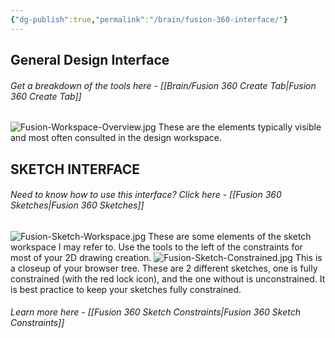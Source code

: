 ```yaml
---
{"dg-publish":true,"permalink":"/brain/fusion-360-interface/"}
---
```


## **General Design Interface**
###### Get a breakdown of the tools here - [[Brain/Fusion 360 Create Tab\|Fusion 360 Create Tab]]

![Fusion-Workspace-Overview.jpg](/img/user/Brain/braithdesignworks/Fusion360%20Tutorial%20Images/Fusion-Workspace-Overview.jpg)
These are the elements typically visible and most often consulted in the design workspace. 

## **SKETCH INTERFACE**
###### Need to know how to use this interface? Click here - [[Fusion 360 Sketches\|Fusion 360 Sketches]]
![Fusion-Sketch-Workspace.jpg](/img/user/Brain/braithdesignworks/Fusion360%20Tutorial%20Images/Fusion-Sketch-Workspace.jpg)
These are some elements of the sketch workspace I may refer to. Use the tools to the left of the constraints for most of your 2D drawing creation.
![Fusion-Sketch-Constrained.jpg](/img/user/Brain/braithdesignworks/Fusion360%20Tutorial%20Images/Fusion-Sketch-Constrained.jpg)
This is a closeup of your browser tree. These are 2 different sketches, one is fully constrained (with the red lock icon), and the one without is unconstrained. It is best practice to keep your sketches fully constrained. 
###### Learn more here - [[Fusion 360 Sketch Constraints\|Fusion 360 Sketch Constraints]]

